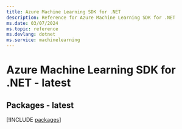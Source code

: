 ```yaml
---
title: Azure Machine Learning SDK for .NET
description: Reference for Azure Machine Learning SDK for .NET
ms.date: 03/07/2024
ms.topic: reference
ms.devlang: dotnet
ms.service: machinelearning
---
```

# Azure Machine Learning SDK for .NET - latest
## Packages - latest
[!INCLUDE [packages](machine-learning-index.md)]